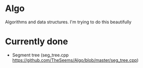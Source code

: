 # Algo
Algorithms and data structures. I'm trying to do this beautifully

# Currently done
- Segment tree (seg_tree.cpp https://github.com/TheSeems/Algo/blob/master/seg_tree.cpp)
